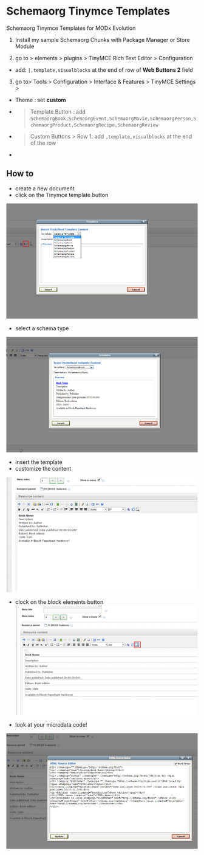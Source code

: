Schemaorg Tinymce Templates
===========================

Schemaorg Tinymce Templates for MODx Evolution


1) Install my sample Schemaorg Chunks with Package Manager or Store Module

2) go to > elements > plugins > TinyMCE Rich Text Editor > Configuration
* add: ```|,template,visualblocks``` at the end of row of **Web Buttons 2** field

3) go to> Tools > Configuration > Interface & Features > TinyMCE Settings > 

* Theme : set **custom**

* > Template Button : add ```SchemaorgBook,SchemaorgEvent,SchemaorgMovie,SchemaorgPerson,SchemaorgProduct,SchemaorgRecipe,SchemaorgReview```

* > Custom Buttons > Row 1:  add ```,template,visualblocks``` at the end of the row
* 

## How to

* create a new document
* click on the Tinymce template button

![template button](https://raw.githubusercontent.com/Nicola1971/training-materials/master/Images/schematinymce/select-schema.jpg)

* select a schema type

![schema type](https://raw.githubusercontent.com/Nicola1971/training-materials/master/Images/schematinymce/schema-book-preview.jpg)

* insert the template
* customize the content 

![template](https://raw.githubusercontent.com/Nicola1971/training-materials/master/Images/schematinymce/book-editor.jpg)

* clock on the block elements button
![block button](https://raw.githubusercontent.com/Nicola1971/training-materials/master/Images/schematinymce/block-elements.jpg)


*  look at your microdata code!

![microdata code](https://raw.githubusercontent.com/Nicola1971/training-materials/master/Images/schematinymce/microdata-code.jpg)



